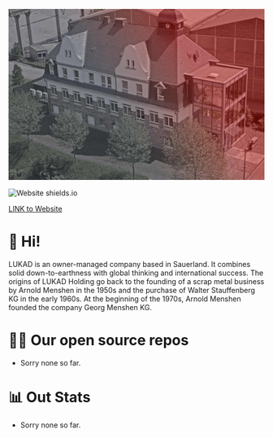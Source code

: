 
![Hero image](https://github.com/LUKAD-Holding-GmbH-Co-KG/ImagesPublic/blob/acd61939b5e4c5bf264434cc2012497c72e1e383/villa.jpg)

![Website shields.io](https://img.shields.io/website?down_color=red&down_message=Offiline&label=LUKAD%20Website&style=for-the-badge&up_color=green&up_message=Online&url=https%3A%2F%2Fwww.lukad.com)

[LINK to Website](https://www.lukad.com)

# 👋 Hi!

LUKAD is an owner-managed company based in Sauerland. It combines solid down-to-earthness with global thinking and international success. The origins of LUKAD Holding go back to the founding of a scrap metal business by Arnold Menshen in the 1950s and the purchase of Walter Stauffenberg KG in the early 1960s. At the beginning of the 1970s, Arnold Menshen founded the company Georg Menshen KG. 

# 🧑‍💻 Our open source repos

- Sorry none so far.

# 📊 Out Stats

- Sorry none so far.
